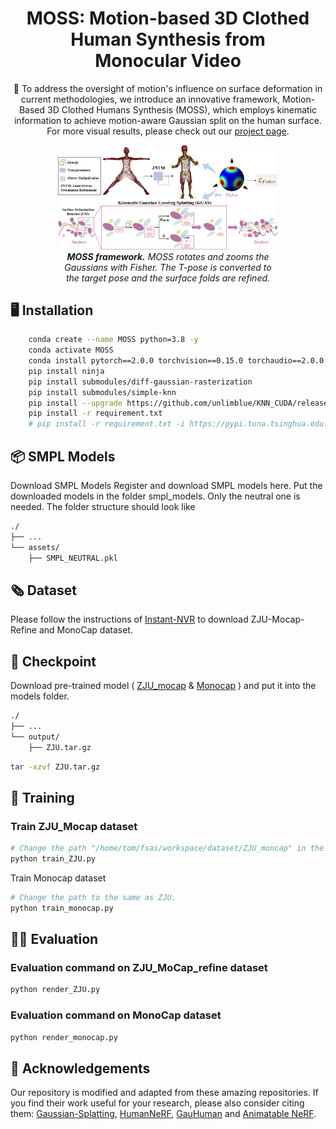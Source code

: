 <div align="center">

<h1> MOSS: Motion-based 3D Clothed Human Synthesis from <br>Monocular Video</h1>

 

:open_book: To address the oversight of motion's influence on surface deformation in current methodologies, we introduce an innovative framework, </strong>M</strong>otion-Based 3D Cl</strong>o</strong>thed Humans </strong>S</strong>ynthe</strong>s</strong>is (</strong>MOSS</strong>), which employs kinematic information to achieve motion-aware Gaussian split on the human surface. For more visual results, please check out our <a href="http://124.70.164.141:8082" target="_blank">project page</a>.


<div style="width: 70%; text-align: center; margin:auto;">
    <img src="./assets_img/pipeline.png">
    <em> <b>MOSS framework.</b> MOSS rotates and zooms the Gaussians with Fisher. The T-pose is converted to the target pose and the surface folds are refined.</em>
</div>


<div align="left">
 
## :desktop_computer: Installation
<!-- --- -->

```bash
    conda create --name MOSS python=3.8 -y
    conda activate MOSS
    conda install pytorch==2.0.0 torchvision==0.15.0 torchaudio==2.0.0 pytorch-cuda=11.8 -c pytorch -c nvidia -y
    pip install ninja
    pip install submodules/diff-gaussian-rasterization
    pip install submodules/simple-knn
    pip install --upgrade https://github.com/unlimblue/KNN_CUDA/releases/download/0.2/KNN_CUDA-0.2-py3-none-any.whl
    pip install -r requirement.txt
    # pip install -r requirement.txt -i https://pypi.tuna.tsinghua.edu.cn/simple
```

## :package:​ SMPL Models
Download SMPL Models
Register and download SMPL models here. Put the downloaded models in the folder smpl_models. Only the neutral one is needed. The folder structure should look like

```bash
./
├── ...
└── assets/
    ├── SMPL_NEUTRAL.pkl
```

## :newspaper_roll: Dataset
<!-- --- -->

Please follow the instructions of [Instant-NVR](https://github.com/zju3dv/instant-nvr/blob/master/docs/install.md#set-up-datasets) to download ZJU-Mocap-Refine and MonoCap dataset.

## :love_you_gesture: Checkpoint

Download pre-trained model ( [ZJU_mocap](https://1drv.ms/u/s!AmDjVuY0E4VpcxV3HZRSAtLwA6A?e=Ynl7ov) & [Monocap](https://1drv.ms/u/s!AmDjVuY0E4VpcgQWYfwuQMJYa2c?e=MdtblL) ) and put it into the models folder.


```bash
./
├── ...
└── output/
    ├── ZJU.tar.gz
```

```bash
tar -xzvf ZJU.tar.gz 
```

## :train: Training
<!-- --- -->

### Train ZJU_Mocap dataset
```python
# Change the path "/home/tom/fsas/workspace/dataset/ZJU_moncap" in the variable "sys_list" to the path of your ZJU_MoCap_refine dataset. refine dataset path.
python train_ZJU.py
```
Train Monocap dataset
```python
# Change the path to the same as ZJU.
python train_monocap.py
```

## :running_woman: Evaluation
<!-- --- -->

### Evaluation command on ZJU_MoCap_refine dataset

```bash
python render_ZJU.py
```
 

### Evaluation command on MonoCap dataset
```bash
python render_monocap.py
```


## :raised_hands: Acknowledgements

Our repository is modified and adapted from these amazing repositories. If you find their work useful for your research, please also consider citing them: [Gaussian-Splatting](https://github.com/graphdeco-inria/gaussian-splatting), [HumanNeRF](https://github.com/chungyiweng/humannerf), [GauHuman](https://github.com/skhu101/GauHuman) and [Animatable NeRF](https://github.com/zju3dv/animatable_nerf).
